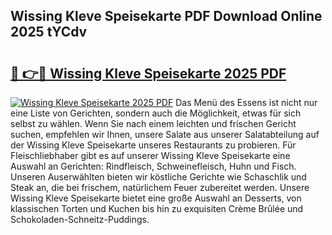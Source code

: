 ## Wissing Kleve Speisekarte PDF Download Online 2025 tYCdv

# <h2><a href="http://gc8oyu.nevu.top/?p=Wissing+Kleve+Speisekarte">🔗 👉🔴 Wissing Kleve Speisekarte 2025 PDF</a></h2>

[![Wissing Kleve Speisekarte 2025 PDF](https://i.imgur.com/dBaPXMq.png)](http://gc8oyu.nevu.top/?p=Wissing+Kleve+Speisekarte)
Das Menü des Essens ist nicht nur eine Liste von Gerichten, sondern auch die Möglichkeit, etwas für sich selbst zu wählen. Wenn Sie nach einem leichten und frischen Gericht suchen, empfehlen wir Ihnen, unsere Salate aus unserer Salatabteilung auf der Wissing Kleve Speisekarte unseres Restaurants zu probieren. Für Fleischliebhaber gibt es auf unserer Wissing Kleve Speisekarte eine Auswahl an Gerichten: Rindfleisch, Schweinefleisch, Huhn und Fisch. Unseren Auserwählten bieten wir köstliche Gerichte wie Schaschlik und Steak an, die bei frischem, natürlichem Feuer zubereitet werden. Unsere Wissing Kleve Speisekarte bietet eine große Auswahl an Desserts, von klassischen Torten und Kuchen bis hin zu exquisiten Crème Brûlée und Schokoladen-Schneitz-Puddings.
